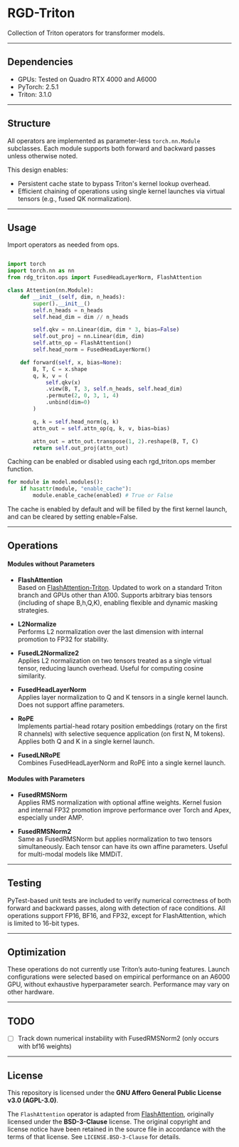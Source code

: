 # RGD-Triton

Collection of Triton operators for transformer models.


---

## Dependencies

- GPUs: Tested on Quadro RTX 4000 and A6000
- PyTorch: 2.5.1
- Triton: 3.1.0

---

## Structure

All operators are implemented as parameter-less `torch.nn.Module` subclasses. Each module supports both forward and backward passes unless otherwise noted.

This design enables:
- Persistent cache state to bypass Triton's kernel lookup overhead.
- Efficient chaining of operations using single kernel launches via virtual tensors (e.g., fused QK normalization).

---

## Usage

Import operators as needed from ops.

```python

import torch
import torch.nn as nn
from rdg_triton.ops import FusedHeadLayerNorm, FlashAttention

class Attention(nn.Module):
    def __init__(self, dim, n_heads):
        super().__init__()
        self.n_heads = n_heads
        self.head_dim = dim // n_heads

        self.qkv = nn.Linear(dim, dim * 3, bias=False)
        self.out_proj = nn.Linear(dim, dim)
        self.attn_op = FlashAttention()
        self.head_norm = FusedHeadLayerNorm()

    def forward(self, x, bias=None):
        B, T, C = x.shape
        q, k, v = (
            self.qkv(x)
            .view(B, T, 3, self.n_heads, self.head_dim)
            .permute(2, 0, 3, 1, 4)
            .unbind(dim=0)
        )

        q, k = self.head_norm(q, k)
        attn_out = self.attn_op(q, k, v, bias=bias)

        attn_out = attn_out.transpose(1, 2).reshape(B, T, C)
        return self.out_proj(attn_out)
```

Caching can be enabled or disabled using each rgd_triton.ops member function.

```python
for module in model.modules():
    if hasattr(module, "enable_cache"):
        module.enable_cache(enabled) # True or False
```

The cache is enabled by default and will be filled by the first kernel launch, and can be cleared by setting enable=False. 


---


## Operations

#### Modules without Parameters

- **FlashAttention**  
  Based on [FlashAttention-Triton](https://github.com/Dao-AILab/flash-attention/blob/main/flash_attn/flash_attn_triton.py). Updated to work on a standard Triton branch and GPUs other than A100. Supports arbitrary bias tensors (including of shape B,h,Q,K), enabling flexible and dynamic masking strategies.

- **L2Normalize**  
  Performs L2 normalization over the last dimension with internal promotion to FP32 for stability.

- **FusedL2Normalize2**  
  Applies L2 normalization on two tensors treated as a single virtual tensor, reducing launch overhead. Useful for computing cosine similarity.

- **FusedHeadLayerNorm**  
  Applies layer normalization to Q and K tensors in a single kernel launch. Does not support affine parameters.

- **RoPE**  
  Implements partial-head rotary position embeddings (rotary on the first R channels) with selective sequence application (on first N, M tokens). Applies both Q and K in a single kernel launch.

- **FusedLNRoPE**  
  Combines FusedHeadLayerNorm and RoPE into a single kernel launch.

#### Modules with Parameters

- **FusedRMSNorm**  
  Applies RMS normalization with optional affine weights. Kernel fusion and internal FP32 promotion improve performance over Torch and Apex, especially under AMP.

- **FusedRMSNorm2**  
  Same as FusedRMSNorm but applies normalization to two tensors simultaneously. Each tensor can have its own affine parameters. Useful for multi-modal models like MMDiT.

---

## Testing

PyTest-based unit tests are included to verify numerical correctness of both forward and backward passes, along with detection of race conditions. All operations support FP16, BF16, and FP32, except for FlashAttention, which is limited to 16-bit types.

---

## Optimization

These operations do not currently use Triton’s auto-tuning features. Launch configurations were selected based on empirical performance on an A6000 GPU, without exhaustive hyperparameter search. Performance may vary on other hardware.

---

## TODO

- [ ] Track down numerical instability with FusedRMSNorm2 (only occurs with bf16 weights)

---

## License

This repository is licensed under the **GNU Affero General Public License v3.0 (AGPL-3.0)**.

The `FlashAttention` operator is adapted from [FlashAttention](https://github.com/Dao-AILab/flash-attention), originally licensed under the **BSD-3-Clause** license. The original copyright and license notice have been retained in the source file in accordance with the terms of that license. See `LICENSE.BSD-3-Clause` for details.

